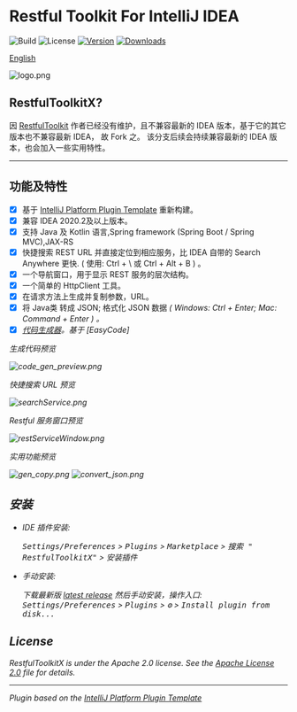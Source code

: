# Restful Toolkit For IntelliJ IDEA

![Build](https://github.com/huangbaihua001/RestfulToolkitX/workflows/Build/badge.svg)
![License](https://img.shields.io/badge/license-Apache--2.0-green.svg)
[![Version](https://img.shields.io/jetbrains/plugin/v/jiux.net.plugin.restful.toolkit.svg)](https://plugins.jetbrains.com/plugin/18118-restfultoolkitx)
[![Downloads](https://img.shields.io/jetbrains/plugin/d/jiux.net.plugin.restful.toolkit.svg)](https://plugins.jetbrains.com/plugin/jiux.net.plugin.restful.toolkit)

[English](README.md)

![logo.png](img/logo2.png)

## RestfulToolkitX?
因 [RestfulToolkit][RestfulToolkit] 作者已经没有维护，且不兼容最新的 IDEA 版本，基于它的其它版本也不兼容最新 IDEA， 故 Fork 之。
该分支后续会持续兼容最新的 IDEA 版本，也会加入一些实用特性。

---

## 功能及特性

- [x] 基于 [IntelliJ Platform Plugin Template][template] 重新构建。
- [x] 兼容 IDEA 2020.2及以上版本。
- [x] 支持 Java 及 Kotlin 语言,Spring framework (Spring Boot / Spring MVC),JAX-RS
- [x] 快捷搜索 REST URL 并直接定位到相应服务，比 IDEA 自带的 Search Anywhere 更快. ( 使用: Ctrl + \ 或 Ctrl + Alt + B ) 。
- [x] 一个导航窗口，用于显示 REST 服务的层次结构。
- [x] 一个简单的 HttpClient 工具。
- [x] 在请求方法上生成并复制参数，URL。
- [x] 将 Java类 转成 JSON; 格式化 JSON 数据 <em>( Windows: Ctrl + Enter; Mac: Command + Enter ) 。
- [x] [代码生成器](codeGen_zh_CN.md)。基于 [EasyCode]

生成代码预览

![code_gen_preview.png](img/code_gen_preview_1.gif)

快捷搜索 URL 预览

![searchService.png](img/searchService.png)

Restful 服务窗口预览

![restServiceWindow.png](img/rest_resp_highlight.png)

实用功能预览

![gen_copy.png](img/gen_copy.png)
![convert_json.png](img/convert_json.png)

## 安装

- IDE 插件安装:

  <kbd>Settings/Preferences</kbd> > <kbd>Plugins</kbd> > <kbd>Marketplace</kbd> > <kbd>搜索 "
  RestfulToolkitX"</kbd> >
  <kbd>安装插件</kbd>

- 手动安装:

  下载最新版 [latest release](https://github.com/huangbaihua001/restful-toolkit/releases/latest) 然后手动安装，操作入口:
  <kbd>Settings/Preferences</kbd> > <kbd>Plugins</kbd> > <kbd>⚙️</kbd> > <kbd>Install plugin from disk...</kbd>



## License

RestfulToolkitX is under the Apache 2.0 license. See the [Apache License 2.0](http://www.apache.org/licenses/LICENSE-2.0) file for details.

---
Plugin based on the [IntelliJ Platform Plugin Template][template]

[template]: https://github.com/JetBrains/intellij-platform-plugin-template

[RestfulToolkit]: https://github.com/mrmanzhaow/RestfulToolkit
